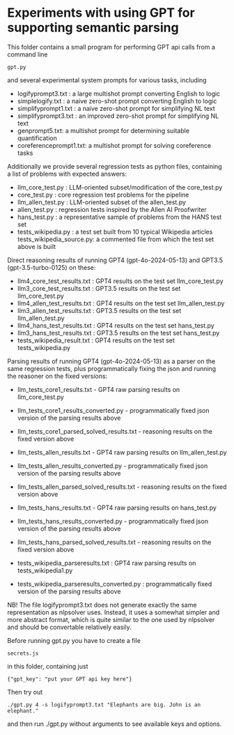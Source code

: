 Experiments with using GPT for supporting semantic parsing
==========================================================

This folder contains a small program for performing GPT api calls from a command line

    gpt.py
    
and several experimental system prompts for various tasks, including

* logifyprompt3.txt : a large multishot prompt converting English to logic
* simplelogify.txt : a naive zero-shot prompt converting English to logic
* simplifyprompt1.txt : a naive zero-shot prompt  for simplifying NL text
* simplifyprompt3.txt : an improved zero-shot prompt for simplifying NL text
* genprompt5.txt: a multishot prompt for determining suitable quantification
* coreferenceprompt1.txt: a multishot prompt for solving coreference tasks

Additionally we provide several regression tests as python files, containing 
a list of problems with expected answers:

* llm_core_test.py : LLM-oriented subset/modification of the core_test.py
* core_test.py : core regression test problems for the pipeline
* llm_allen_test.py : LLM-oriented subset of the allen_test.py
* allen_test.py : regression tests inspired by the Allen AI Proofwriter
* hans_test.py : a representative sample of problems from the HANS test set
* tests_wikipedia.py : a test set built from 10 typical Wikipedia articles
  tests_wikipedia_source.py: a commented file from which the test set above is built
  
Direct reasoning results of running GPT4 (gpt-4o-2024-05-13) and GPT3.5 (gpt-3.5-turbo-0125)
on these:

* llm4_core_test_results.txt : GPT4 results on the test set llm_core_test.py
* llm3_core_test_results.txt : GPT3.5 results on the test set llm_core_test.py
* llm4_allen_test_results.txt : GPT4 results on the test set llm_allen_test.py
* llm3_allen_test_results.txt : GPT3.5 results on the test set llm_allen_test.py
* llm4_hans_test_results.txt : GPT4 results on the test set hans_test.py
* llm3_hans_test_results.txt : GPT3.5 results on the test set hans_test.py
* tests_wikipedia_result.txt : GPT4 results on the test set tests_wikipedia.py

Parsing results of running GPT4 (gpt-4o-2024-05-13) as a parser on the same regression tests,
plus programmatically fixing the json and running the reasoner on the fixed versions:

* llm_tests_core1_results.txt - GPT4 raw parsing results on llm_core_test.py
* llm_tests_core1_results_converted.py - programmatically fixed json version of the parsing results above
* llm_tests_core1_parsed_solved_results.txt - reasoning results on the fixed version above

* llm_tests_allen_results.txt - GPT4 raw parsing results on llm_allen_test.py
* llm_tests_allen_results_converted.py - programmatically fixed json version of the parsing results above
* llm_tests_allen_parsed_solved_results.txt - reasoning results on the fixed version above

* llm_tests_hans_results.txt - GPT4 raw parsing results on hans_test.py
* llm_tests_hans_results_converted.py - programmatically fixed json version of the parsing results above
* llm_tests_hans_parsed_solved_results.txt - reasoning results on the fixed version above

* tests_wikipedia_parseresults.txt : GPT4 raw parsing results on tests_wikipedia1.py
* tests_wikipedia_parseresults_converted.py : programmatically fixed version of the parsing results above

NB! The file logifyprompt3.txt does not generate exactly the same representation
as nlpsolver uses. Instead, it uses a somewhat simpler and more abstract format,
which is quite similar to the one used by nlpsolver and should be convertable
relatively easily.

Before running gpt.py you have to create a file 

    secrets.js
    
in this folder, containing just 

    {"gpt_key": "put your GPT api key here"}    

Then try out

    ./gpt.py 4 -s logifyprompt3.txt "Elephants are big. John is an elephant."
    
and then run ./gpt.py without arguments to see available keys and options.
